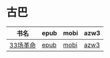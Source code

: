 # 古巴

| 书名 | epub | mobi | azw3 |
| --- | --- | --- | --- |
| [33场革命](http://ct.dalanmei.com/f/31084289-572009264-942847) | [epub](http://ct.dalanmei.com/f/31084289-572009264-942847) | [mobi](http://ct.dalanmei.com/f/31084289-571562464-70e0c0) | [azw3](http://ct.dalanmei.com/f/31084289-571910984-f18a44) |
